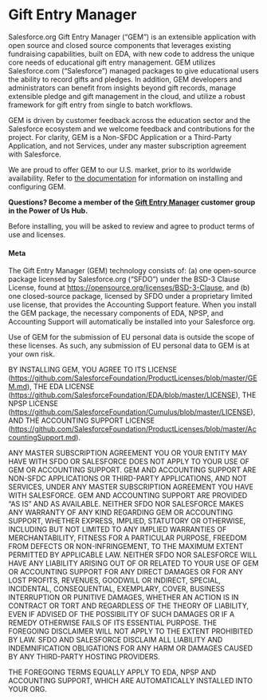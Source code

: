 # Gift Entry Manager


Salesforce.org Gift Entry Manager (“GEM”) is an extensible application with open source and closed source components that leverages existing fundraising capabilities, built on EDA, with new code to address the unique core needs of educational gift entry management. GEM utilizes Salesforce.com (“Salesforce”) managed packages to give educational users the ability to record gifts and pledges. In addition, GEM developers and administrators can benefit from insights beyond gift records, manage extensible pledge and gift management in the cloud, and utilize a robust framework for gift entry from single to batch workflows.

GEM is driven by customer feedback across the education sector and the Salesforce ecosystem and we welcome feedback and contributions for the project.  For clarity, GEM is a Non-SFDC Application or a Third-Party Application, and not Services, under any master subscription agreement with Salesforce.

We are proud to offer GEM to our U.S. market, prior to its worldwide availability. Refer to [the documentation](https://powerofus.force.com/s/article/GEM-Documentation) for information on installing and configuring GEM. 

**Questions? Become a member of the [Gift Entry Manager](https://powerofus.force.com/s/group/0F91E000000XbvASAS/gift-entry-manager-gem) customer group in the Power of Us Hub.**

Before installing, you will be asked to review and agree to product terms of use and licenses.

#### Meta

The Gift Entry Manager (GEM) technology consists of: (a) one open-source  package licensed by Salesforce.org (“SFDO”) under the BSD-3 Clause License, found at https://opensource.org/licenses/BSD-3-Clause, and (b) one closed-source package, licensed by SFDO under a proprietary limited use license, that provides the Accounting Support feature.  When you install the GEM package, the necessary components of EDA, NPSP, and Accounting Support will automatically be installed into your Salesforce org.

Use of GEM for the submission of EU personal data is outside the scope of these licenses. As such, any submission of EU personal data to GEM is at your own risk.

BY INSTALLING GEM, YOU AGREE TO ITS LICENSE (https://github.com/SalesforceFoundation/ProductLicenses/blob/master/GEM.md), THE EDA LICENSE (https://github.com/SalesforceFoundation/EDA/blob/master/LICENSE), THE NPSP LICENSE (https://github.com/SalesforceFoundation/Cumulus/blob/master/LICENSE), AND THE ACCOUNTING SUPPORT LICENSE (https://github.com/SalesforceFoundation/ProductLicenses/blob/master/AccountingSupport.md).

ANY MASTER SUBSCRIPTION AGREEMENT YOU OR YOUR ENTITY MAY HAVE WITH SFDO OR SALESFORCE DOES NOT APPLY TO YOUR USE OF GEM OR ACCOUNTING SUPPORT.  GEM AND ACCOUNTING SUPPORT ARE NON-SFDC APPLICATIONS OR THIRD-PARTY APPLICATIONS, AND NOT SERVICES, UNDER ANY MASTER SUBSCRIPTION AGREEMENT YOU HAVE WITH SALESFORCE. GEM AND ACCOUNTING SUPPORT ARE PROVIDED “AS IS” AND AS AVAILABLE. NEITHER SFDO NOR SALESFORCE MAKES ANY WARRANTY OF ANY KIND REGARDING GEM OR ACCOUNTING SUPPORT, WHETHER EXPRESS, IMPLIED, STATUTORY OR OTHERWISE, INCLUDING BUT NOT LIMITED TO ANY IMPLIED WARRANTIES OF MERCHANTABILITY, FITNESS FOR A PARTICULAR PURPOSE, FREEDOM FROM DEFECTS OR NON-INFRINGEMENT, TO THE MAXIMUM EXTENT PERMITTED BY APPLICABLE LAW. NEITHER SFDO NOR SALESFORCE WILL HAVE ANY LIABILITY ARISING OUT OF OR RELATED TO YOUR USE OF GEM OR ACCOUNTING SUPPORT FOR ANY DIRECT DAMAGES OR FOR ANY LOST PROFITS, REVENUES, GOODWILL OR INDIRECT, SPECIAL, INCIDENTAL, CONSEQUENTIAL, EXEMPLARY, COVER, BUSINESS INTERRUPTION OR PUNITIVE DAMAGES, WHETHER AN ACTION IS IN CONTRACT OR TORT AND REGARDLESS OF THE THEORY OF LIABILITY, EVEN IF ADVISED OF THE POSSIBILITY OF SUCH DAMAGES OR IF A REMEDY OTHERWISE FAILS OF ITS ESSENTIAL PURPOSE. THE FOREGOING DISCLAIMER WILL NOT APPLY TO THE EXTENT PROHIBITED BY LAW. SFDO AND SALESFORCE DISCLAIM ALL LIABILITY AND INDEMNIFICATION OBLIGATIONS FOR ANY HARM OR DAMAGES CAUSED BY ANY THIRD-PARTY HOSTING PROVIDERS.

THE FOREGOING TERMS EQUALLY APPLY TO EDA, NPSP AND ACCOUNTING SUPPORT, WHICH ARE AUTOMATICALLY INSTALLED INTO YOUR ORG.

